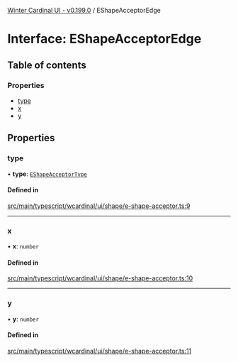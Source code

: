 [Winter Cardinal UI - v0.199.0](../index.md) / EShapeAcceptorEdge

# Interface: EShapeAcceptorEdge

## Table of contents

### Properties

- [type](EShapeAcceptorEdge.md#type)
- [x](EShapeAcceptorEdge.md#x)
- [y](EShapeAcceptorEdge.md#y)

## Properties

### type

• **type**: [`EShapeAcceptorType`](../index.md#eshapeacceptortype)

#### Defined in

[src/main/typescript/wcardinal/ui/shape/e-shape-acceptor.ts:9](https://github.com/winter-cardinal/winter-cardinal-ui/blob/v0.199.0/src/main/typescript/wcardinal/ui/shape/e-shape-acceptor.ts#L9)

___

### x

• **x**: `number`

#### Defined in

[src/main/typescript/wcardinal/ui/shape/e-shape-acceptor.ts:10](https://github.com/winter-cardinal/winter-cardinal-ui/blob/v0.199.0/src/main/typescript/wcardinal/ui/shape/e-shape-acceptor.ts#L10)

___

### y

• **y**: `number`

#### Defined in

[src/main/typescript/wcardinal/ui/shape/e-shape-acceptor.ts:11](https://github.com/winter-cardinal/winter-cardinal-ui/blob/v0.199.0/src/main/typescript/wcardinal/ui/shape/e-shape-acceptor.ts#L11)
